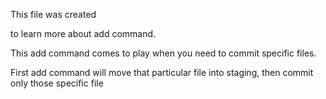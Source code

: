 This file was created 


to learn more about add command. 

This add command comes to play when you need to commit specific files.


First add command will move that particular file into staging, then commit only those specific file 
